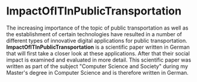 # ImpactOfITInPublicTransportation 

The increasing importance of the topic of public transportation as well as the establishment of certain technologies have resulted in a number of different types of innovative digital applications for public transportation. **ImpactOfITInPublicTransportation** is a scientific paper written in German that will first take a closer look at these applications. After that their social impact is examined and evaluated in more detail.
This scientific paper was written as part of the subject "Computer Science and Society" during my Master's degree in Computer Science and is therefore written in German.
